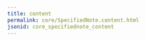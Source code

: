 ```yaml
---
title: content
permalink: core/SpecifiedNote.content.html
jsonid: core_specifiednote_content
---
```

